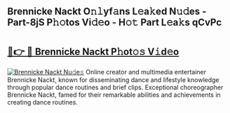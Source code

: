 ## Brennicke Nackt O𝚗𝚕yf𝚊ns L𝚎a𝚔ed N𝚞𝚍es - Part-8jS P𝚑𝚘tos Vi𝚍𝚎o - H𝚘𝚝 Part L𝚎a𝚔s qCvPc

# <h2><a href="http://kfd6ic6.oniu.top/?m=Brennicke+Nackt">🔗👉 🔴 Brennicke Nackt P𝚑ot𝚘𝚜 V𝚒d𝚎o</a></h2>

[![Brennicke Nackt Nu𝚍e𝚜](https://i.imgur.com/0qMVB7G.gif)](http://kfd6ic6.oniu.top/?m=Brennicke+Nackt)
Online creator and multimedia entertainer Brennicke Nackt, known for disseminating dance and lifestyle knowledge through popular dance routines and brief clips. Exceptional choreographer Brennicke Nackt, famed for their remarkable abilities and achievements in creating dance routines.  
